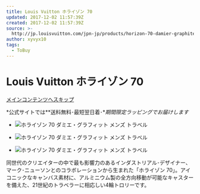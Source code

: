 ```yaml
---
title: Louis Vuitton ホライゾン 70
updated: 2017-12-02 11:57:39Z
created: 2017-12-02 11:57:39Z
source: >-
  http://jp.louisvuitton.com/jpn-jp/products/horizon-70-damier-graphite-nvprod620060v
author: xyvyx10
tags:
  - ToBuy
---
```


# Louis Vuitton ホライゾン 70

 [メインコンテンツへスキップ](http://jp.louisvuitton.com/jpn-jp/products/horizon-70-damier-graphite-nvprod620060v#content)

*公式サイトでは**送料無料･最短翌日着･**期間限定ラッピングでお届けします*

- ![ホライゾン 70 ダミエ・グラフィット メンズ トラベル](../_resources/a5d842e639dd8c5f82d2e6fb7b09bf4c.png)

- ![ホライゾン 70 ダミエ・グラフィット メンズ トラベル](../_resources/fd9a43d49e2616d96340d40cd2a21f23.png)

- ![ホライゾン 70 ダミエ・グラフィット メンズ トラベル](../_resources/e291a8c470de068518b2909e079b6d33.png)

同世代のクリエイターの中で最も影響力のあるインダストリアル･デザイナー、マーク･ニューソンとのコラボレーションから生まれた「ホライゾン 70」。アイコニックなキャンバス素材に、アルミニウム製の全方向移動が可能なキャスターを備えた、21世紀のトラベラーに相応しい4輪トロリーです。
